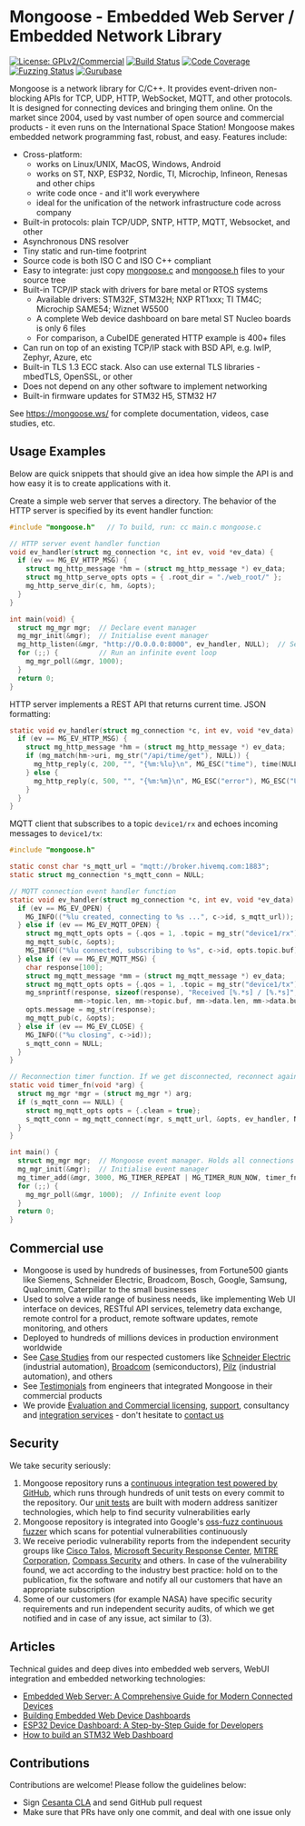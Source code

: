 # Mongoose - Embedded Web Server / Embedded Network Library

[![License: GPLv2/Commercial](https://img.shields.io/badge/License-GPLv2%20or%20Commercial-green.svg)](https://opensource.org/licenses/gpl-2.0.php)
[![Build Status]( https://github.com/cesanta/mongoose/actions/workflows/build/badge.svg)](https://github.com/cesanta/mongoose/actions)
[![Code Coverage](https://codecov.io/gh/cesanta/mongoose/branch/master/graph/badge.svg)](https://codecov.io/gh/cesanta/mongoose)
[![Fuzzing Status](https://oss-fuzz-build-logs.storage.googleapis.com/badges/mongoose.svg)](https://bugs.chromium.org/p/oss-fuzz/issues/list?sort=-opened&can=1&q=proj:mongoose)
[![Gurubase](https://img.shields.io/badge/Gurubase-Ask%20Mongoose%20Guru-006BFF)](https://gurubase.io/g/mongoose)

Mongoose is a network library for C/C++.  It provides event-driven non-blocking
APIs for TCP, UDP, HTTP, WebSocket, MQTT, and other protocols.  It is designed
for connecting devices and bringing them online. On the market since 2004, used
by vast number of open source and commercial products - it even runs on the
International Space Station!  Mongoose makes embedded network programming fast,
robust, and easy. Features include:

- Cross-platform:
  - works on Linux/UNIX, MacOS, Windows, Android
  - works on ST, NXP, ESP32, Nordic, TI, Microchip, Infineon, Renesas and other chips
  - write code once - and it'll work everywhere
  - ideal for the unification of the network infrastructure code across company
- Built-in protocols: plain TCP/UDP, SNTP, HTTP, MQTT, Websocket, and other
- Asynchronous DNS resolver
- Tiny static and run-time footprint
- Source code is both ISO C and ISO C++ compliant
- Easy to integrate: just copy [mongoose.c](https://raw.githubusercontent.com/cesanta/mongoose/master/mongoose.c)
  and [mongoose.h](https://raw.githubusercontent.com/cesanta/mongoose/master/mongoose.h) files to your source tree
- Built-in TCP/IP stack with drivers for bare metal or RTOS systems
   - Available drivers: STM32F, STM32H; NXP RT1xxx; TI TM4C; Microchip SAME54; Wiznet W5500
   - A complete Web device dashboard on bare metal ST Nucleo boards is only 6 files
   - For comparison, a CubeIDE generated HTTP example is 400+ files
- Can run on top of an existing TCP/IP stack with BSD API, e.g. lwIP, Zephyr, Azure, etc
- Built-in TLS 1.3 ECC stack. Also can use external TLS libraries - mbedTLS, OpenSSL, or other
- Does not depend on any other software to implement networking
- Built-in firmware updates for STM32 H5, STM32 H7

See https://mongoose.ws/ for complete documentation, videos, case studies, etc.

## Usage Examples

Below are quick snippets that should give an idea how simple the API is and
how easy it is to create applications with it.

Create a simple web server that serves a directory. The behavior of the
HTTP server is specified by its event handler function:

```c
#include "mongoose.h"   // To build, run: cc main.c mongoose.c

// HTTP server event handler function
void ev_handler(struct mg_connection *c, int ev, void *ev_data) {
  if (ev == MG_EV_HTTP_MSG) {
    struct mg_http_message *hm = (struct mg_http_message *) ev_data;
    struct mg_http_serve_opts opts = { .root_dir = "./web_root/" };
    mg_http_serve_dir(c, hm, &opts);
  }
}

int main(void) {
  struct mg_mgr mgr;  // Declare event manager
  mg_mgr_init(&mgr);  // Initialise event manager
  mg_http_listen(&mgr, "http://0.0.0.0:8000", ev_handler, NULL);  // Setup listener
  for (;;) {          // Run an infinite event loop
    mg_mgr_poll(&mgr, 1000);
  }
  return 0;
}
```

HTTP server implements a REST API that returns current time. JSON formatting:
```c
static void ev_handler(struct mg_connection *c, int ev, void *ev_data) {
  if (ev == MG_EV_HTTP_MSG) {
    struct mg_http_message *hm = (struct mg_http_message *) ev_data;
    if (mg_match(hm->uri, mg_str("/api/time/get"), NULL)) {
      mg_http_reply(c, 200, "", "{%m:%lu}\n", MG_ESC("time"), time(NULL));
    } else {
      mg_http_reply(c, 500, "", "{%m:%m}\n", MG_ESC("error"), MG_ESC("Unsupported URI")); 
    }
  }
}
```

MQTT client that subscribes to a topic `device1/rx` and
echoes incoming messages to `device1/tx`:

```c
#include "mongoose.h"

static const char *s_mqtt_url = "mqtt://broker.hivemq.com:1883";
static struct mg_connection *s_mqtt_conn = NULL;

// MQTT connection event handler function
static void ev_handler(struct mg_connection *c, int ev, void *ev_data) {
  if (ev == MG_EV_OPEN) {
    MG_INFO(("%lu created, connecting to %s ...", c->id, s_mqtt_url));
  } else if (ev == MG_EV_MQTT_OPEN) {
    struct mg_mqtt_opts opts = {.qos = 1, .topic = mg_str("device1/rx")};
    mg_mqtt_sub(c, &opts);
    MG_INFO(("%lu connected, subscribing to %s", c->id, opts.topic.buf));
  } else if (ev == MG_EV_MQTT_MSG) {
    char response[100];
    struct mg_mqtt_message *mm = (struct mg_mqtt_message *) ev_data;
    struct mg_mqtt_opts opts = {.qos = 1, .topic = mg_str("device1/tx")};
    mg_snprintf(response, sizeof(response), "Received [%.*s] / [%.*s]",
                mm->topic.len, mm->topic.buf, mm->data.len, mm->data.buf);
    opts.message = mg_str(response);
    mg_mqtt_pub(c, &opts);
  } else if (ev == MG_EV_CLOSE) {
    MG_INFO(("%u closing", c->id));
    s_mqtt_conn = NULL;
  }
}

// Reconnection timer function. If we get disconnected, reconnect again
static void timer_fn(void *arg) {
  struct mg_mgr *mgr = (struct mg_mgr *) arg;
  if (s_mqtt_conn == NULL) {
    struct mg_mqtt_opts opts = {.clean = true};
    s_mqtt_conn = mg_mqtt_connect(mgr, s_mqtt_url, &opts, ev_handler, NULL);
  }
}

int main() {
  struct mg_mgr mgr;  // Mongoose event manager. Holds all connections
  mg_mgr_init(&mgr);  // Initialise event manager
  mg_timer_add(&mgr, 3000, MG_TIMER_REPEAT | MG_TIMER_RUN_NOW, timer_fn, &mgr);
  for (;;) {
    mg_mgr_poll(&mgr, 1000);  // Infinite event loop
  }
  return 0;
}
```

## Commercial use
- Mongoose is used by hundreds of businesses, from Fortune500 giants like
  Siemens, Schneider Electric, Broadcom, Bosch, Google, Samsung, Qualcomm, Caterpillar to the small businesses
- Used to solve a wide range of business needs, like implementing Web UI
  interface on devices, RESTful API services, telemetry data exchange, remote
  control for a product, remote software updates, remote monitoring, and others
- Deployed to hundreds of millions devices in production environment worldwide
- See [Case Studies](https://mongoose.ws/case-studies/) from our respected
  customers like [Schneider Electric](https://mongoose.ws/case-studies/schneider-electric/) (industrial automation), [Broadcom](https://mongoose.ws/case-studies/broadcom/) (semiconductors), [Pilz](https://mongoose.ws/case-studies/pilz/) (industrial automation), and others
- See [Testimonials](https://mongoose.ws/testimonials/) from engineers that integrated Mongoose in their commercial products
- We provide [Evaluation and Commercial licensing](https://mongoose.ws/licensing/), [support](https://mongoose.ws/support/), consultancy and [integration
  services](https://mongoose.ws/integration/) - don't hesitate to [contact us](https://mongoose.ws/contact/)


## Security

We take security seriously:
1. Mongoose repository runs a
  [continuous integration test powered by GitHub](https://github.com/cesanta/mongoose/actions),
  which runs through hundreds of unit tests on every commit to the repository.
  Our [unit tests](https://github.com/cesanta/mongoose/tree/master/test)
  are built with modern address sanitizer technologies, which help to find
  security vulnerabilities early
2. Mongoose repository is integrated into Google's
  [oss-fuzz continuous fuzzer](https://bugs.chromium.org/p/oss-fuzz/issues/list?sort=-opened&can=1&q=proj:mongoose)
  which scans for potential vulnerabilities continuously
3.  We receive periodic vulnerability reports from the independent security
  groups like
  [Cisco Talos](https://www.cisco.com/c/en/us/products/security/talos.html),
  [Microsoft Security Response Center](https://www.microsoft.com/en-us/msrc),
  [MITRE Corporation](https://www.mitre.org/),
  [Compass Security](https://www.compass-security.com/en/) and others.
  In case of the vulnerability found, we act according to the industry best
  practice: hold on to the publication, fix the software and notify all our
  customers that have an appropriate subscription
4. Some of our customers (for example NASA)
  have specific security requirements and run independent security audits,
  of which we get notified and in case of any issue, act similar to (3).


## Articles

Technical guides and deep dives into embedded web servers, WebUI integration and embedded networking technologies:
- [Embedded Web Server: A Comprehensive Guide for Modern Connected Devices](https://mongoose.ws/articles/embedded-web-server-a-comprehensive-guide-for-modern-connected-devices/)
- [Building Embedded Web Device Dashboards](https://mongoose.ws/articles/building-embedded-web-device-dashboard/)
- [ESP32 Device Dashboard: A Step-by-Step Guide for Developers](https://mongoose.ws/articles/esp32-device-dashboard/)
- [How to build an STM32 Web Dashboard](https://mongoose.ws/articles/stm32-device-dashboard/)


## Contributions

Contributions are welcome! Please follow the guidelines below:

- Sign [Cesanta CLA](https://cesanta.com/cla.html) and send GitHub pull request
- Make sure that PRs have only one commit, and deal with one issue only
